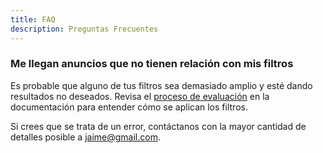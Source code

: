 ```yaml
---
title: FAQ
description: Preguntas Frecuentes
---
```


### Me llegan anuncios que no tienen relación con mis filtros
Es probable que alguno de tus filtros sea demasiado amplio y esté dando resultados no deseados. Revisa el [proceso de evaluación](docs/referencia/filtros#proceso-evaluación) en la documentación para entender cómo se aplican los filtros.

Si crees que se trata de un error, contáctanos con la mayor cantidad de detalles posible a jaime@gmail.com.
